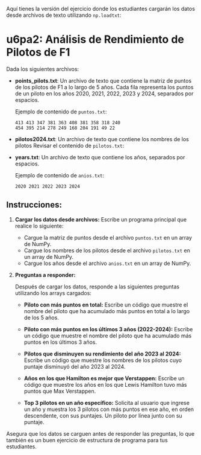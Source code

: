 Aquí tienes la versión del ejercicio donde los estudiantes cargarán los datos desde archivos de texto utilizando `np.loadtxt`:

# u6pa2: Análisis de Rendimiento de Pilotos de F1

Dada los siguientes archivos:

- **points_pilots.txt**: Un archivo de texto que contiene la matriz de puntos de los pilotos de F1 a lo largo de 5 años. Cada fila representa los puntos de un piloto en los años 2020, 2021, 2022, 2023 y 2024, separados por espacios.

  Ejemplo de contenido de `puntos.txt`:
  ```
  413 413 347 381 363 408 381 358 318 240
  454 395 214 278 249 168 204 191 49 22
  ```

- **pilotos2024.txt**: Un archivo de texto que contiene los nombres de los pilotos
  Revisar el contenido de `pilotos.txt`:
  
- **years.txt**: Un archivo de texto que contiene los años, separados por espacios.

  Ejemplo de contenido de `anios.txt`:
  ```
  2020 2021 2022 2023 2024
  ```

## Instrucciones:

1. **Cargar los datos desde archivos:**
   Escribe un programa principal que realice lo siguiente:
   
   - Cargue la matriz de puntos desde el archivo `puntos.txt` en un array de NumPy.
   - Cargue los nombres de los pilotos desde el archivo `pilotos.txt` en un array de NumPy.
   - Cargue los años desde el archivo `anios.txt` en un array de NumPy.

2. **Preguntas a responder:**

   Después de cargar los datos, responde a las siguientes preguntas utilizando los arrays cargados:

   - **Piloto con más puntos en total:**
     Escribe un código que muestre el nombre del piloto que ha acumulado más puntos en total a lo largo de los 5 años.

   - **Piloto con más puntos en los últimos 3 años (2022-2024):**
     Escribe un código que muestre el nombre del piloto que ha acumulado más puntos en los últimos 3 años.

   - **Pilotos que disminuyen su rendimiento del año 2023 al 2024:**
     Escribe un código que muestre los nombres de los pilotos cuyo puntaje disminuyó del año 2023 al 2024.

   - **Años en los que Hamilton es mejor que Verstappen:**
     Escribe un código que muestre los años en los que Lewis Hamilton tuvo más puntos que Max Verstappen.

   - **Top 3 pilotos en un año específico:**
     Solicita al usuario que ingrese un año y muestra los 3 pilotos con más puntos en ese año, en orden descendente, con sus puntajes. Un piloto por línea junto con su puntaje.

Asegura que los datos se carguen antes de responder las preguntas, lo que también es un buen ejercicio de estructura de programa para tus estudiantes.